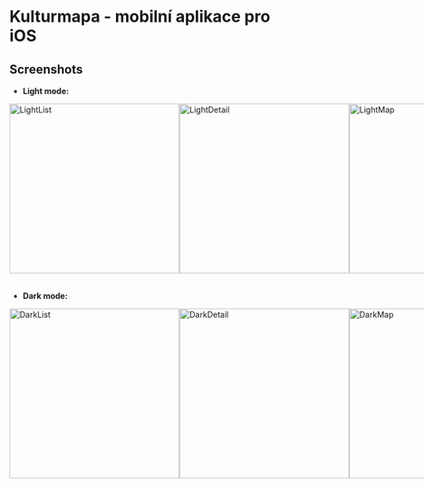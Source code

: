 # Kulturmapa - mobilní aplikace pro iOS
## Screenshots
- **Light mode:**

<div style="display: flex;">
  <img src="https://github.com/PavlaBerankova/kulturmapa/assets/107038196/353c0018-cdf6-48f7-befa-ead8fe27ec6f" alt="LightList" width="300" />
  <img src="https://github.com/PavlaBerankova/kulturmapa/assets/107038196/30806427-0883-403f-aabe-0d7fb450d1f1" alt="LightDetail" width="300" />
  <img src="https://github.com/PavlaBerankova/kulturmapa/assets/107038196/213f3528-635a-45a5-8ea7-46218ec0e0a2" alt="LightMap" width="300" />
  <img src="https://github.com/PavlaBerankova/kulturmapa/assets/107038196/3bc411f1-787f-4b81-aa77-8047389e0e34" alt="LightFavorite" width="300" />
  <img src="https://github.com/PavlaBerankova/kulturmapa/assets/107038196/b636499d-7fc2-4d9c-ac52-0acb0dc90fb6" alt="LightFavoriteEmpty" width="300" />
  <img src="https://github.com/PavlaBerankova/kulturmapa/assets/107038196/27babcf9-e7ee-4bc2-99b3-4cba5d14f5e7" alt="LightEvents" width="300" />
</div>

<br>

- **Dark mode:**
<div style="display: flex;">
  <img src="https://github.com/PavlaBerankova/kulturmapa/assets/107038196/58f451c9-961d-47c2-8a5e-7e440d4a6a06" alt="DarkList" width="300" />
  <img src="https://github.com/PavlaBerankova/kulturmapa/assets/107038196/ebbdaa95-d931-446a-80f0-36ea3fa423b8" alt="DarkDetail" width="300" />
  <img src="https://github.com/PavlaBerankova/kulturmapa/assets/107038196/d305a00f-441c-4980-a83f-7863b3d48333" alt="DarkMap" width="300" />
</div>
